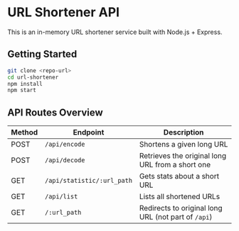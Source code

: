 # URL Shortener API

This is an in-memory URL shortener service built with Node.js + Express.

## Getting Started

```bash
git clone <repo-url>
cd url-shortener
npm install
npm start
```

## API Routes Overview

| Method | Endpoint                   | Description                                         |
| ------ | -------------------------- | --------------------------------------------------- |
| POST   | `/api/encode`              | Shortens a given long URL                           |
| POST   | `/api/decode`              | Retrieves the original long URL from a short one    |
| GET    | `/api/statistic/:url_path` | Gets stats about a short URL                        |
| GET    | `/api/list`                | Lists all shortened URLs                            |
| GET    | `/:url_path`               | Redirects to original long URL (not part of `/api`) |
